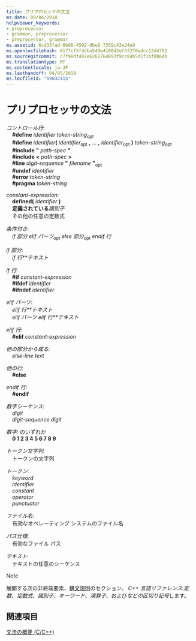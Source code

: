 ```yaml
---
title: プリプロセッサの文法
ms.date: 09/04/2018
helpviewer_keywords:
- preprocessor
- grammar, preprocessor
- preprocessor, grammar
ms.assetid: 6cd33fad-0b08-4592-9be8-7359c43e24e9
ms.openlocfilehash: 6177cf5fddba549e410842ef3f270edcc13d4782
ms.sourcegitcommit: c7f90df497e6261764893f9cc04b5d1f1bf0b64b
ms.translationtype: MT
ms.contentlocale: ja-JP
ms.lasthandoff: 04/05/2019
ms.locfileid: "59032415"
---
```

# <a name="preprocessor-grammar"></a>プリプロセッサの文法

*コントロール行*:<br/>
&nbsp;&nbsp;&nbsp;&nbsp;**#define** *identifier* *token-string*<sub>opt</sub><br/>
&nbsp;&nbsp;&nbsp;&nbsp;**#define** <em>identifier</em>**(** *identifier*<sub>opt</sub> **,** ... **,** *identifier*<sub>opt</sub> **)** *token-string*<sub>opt</sub><br/>
&nbsp;&nbsp;&nbsp;&nbsp;**#include** **"** *path-spec* **"**<br/>
&nbsp;&nbsp;&nbsp;&nbsp;**#include** **\<** *path-spec* **>**<br/>
&nbsp;&nbsp;&nbsp;&nbsp;**#line** *digit-sequence*  **"** *filename* **"**<sub>opt</sub><br/>
&nbsp;&nbsp;&nbsp;&nbsp;**#undef** *identifier*<br/>
&nbsp;&nbsp;&nbsp;&nbsp;**#error** *token-string*<br/>
&nbsp;&nbsp;&nbsp;&nbsp;**#pragma** *token-string*

*constant-expression*:<br/>
&nbsp;&nbsp;&nbsp;&nbsp;**defined(** *identifier* **)**<br/>
&nbsp;&nbsp;&nbsp;&nbsp;**定義されている***識別子*<br/>
&nbsp;&nbsp;&nbsp;&nbsp;その他の任意の定数式

*条件付き*:<br/>
&nbsp;&nbsp;&nbsp;&nbsp;*if 部分* *elif パーツ*<sub>opt</sub> *else 部分*<sub>opt</sub> *endif 行*

*if 部分*:<br/>
&nbsp;&nbsp;&nbsp;&nbsp;*if 行**テキスト*

*if 行*:<br/>
&nbsp;&nbsp;&nbsp;&nbsp;**#if** *constant-expression*<br/>
&nbsp;&nbsp;&nbsp;&nbsp;**#ifdef** *identifier*<br/>
&nbsp;&nbsp;&nbsp;&nbsp;**#ifndef** *identifier*

*elif パーツ*:<br/>
&nbsp;&nbsp;&nbsp;&nbsp;*elif 行**テキスト*<br/>
&nbsp;&nbsp;&nbsp;&nbsp;*elif パーツ* *elif 行**テキスト*

*elif 行*:<br/>
&nbsp;&nbsp;&nbsp;&nbsp;**#elif** *constant-expression*

*他の部分から成る*:<br/>
&nbsp;&nbsp;&nbsp;&nbsp;*else-line* *text*

*他の行*:<br/>
&nbsp;&nbsp;&nbsp;&nbsp;**#else**

*endif 行*:<br/>
&nbsp;&nbsp;&nbsp;&nbsp;**#endif**

*数字シーケンス*:<br/>
&nbsp;&nbsp;&nbsp;&nbsp;*digit*<br/>
&nbsp;&nbsp;&nbsp;&nbsp;*digit-sequence* *digit*

*数字*: のいずれか<br/>
&nbsp;&nbsp;&nbsp;&nbsp;**0 1 2 3 4 5 6 7 8 9**

*トークン文字列*:<br/>
&nbsp;&nbsp;&nbsp;&nbsp;トークンの文字列

*トークン*:<br/>
&nbsp;&nbsp;&nbsp;&nbsp;*keyword*<br/>
&nbsp;&nbsp;&nbsp;&nbsp;*identifier*<br/>
&nbsp;&nbsp;&nbsp;&nbsp;*constant*<br/>
&nbsp;&nbsp;&nbsp;&nbsp;*operator*<br/>
&nbsp;&nbsp;&nbsp;&nbsp;*punctuator*

*ファイル名*:<br/>
&nbsp;&nbsp;&nbsp;&nbsp;有効なオペレーティング システムのファイル名

*パス仕様*:<br/>
&nbsp;&nbsp;&nbsp;&nbsp;有効なファイル パス

*テキスト*:<br/>
&nbsp;&nbsp;&nbsp;&nbsp;テキストの任意のシーケンス

> [!NOTE]
> 展開する次の非終端要素、[構文規則](../cpp/lexical-conventions.md)のセクション、 *C++ 言語リファレンス*:*定数*、*定数式*、*識別子*、*キーワード*、*演算子*、および*などの区切り記号*します。

## <a name="see-also"></a>関連項目

[文法の概要 (C/C++)](../preprocessor/grammar-summary-c-cpp.md)